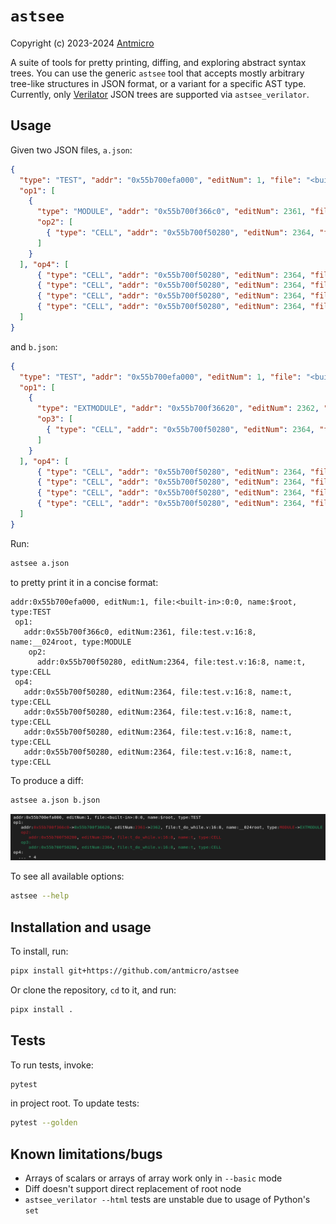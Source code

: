 # `astsee`

Copyright (c) 2023-2024 [Antmicro](https://www.antmicro.com)

A suite of tools for pretty printing, diffing, and exploring abstract syntax
trees. You can use the generic `astsee` tool that accepts mostly arbitrary
tree-like structures in JSON format, or a variant for a specific AST type.
Currently, only [Verilator](https://github.com/verilator/verilator) JSON trees
are supported via `astsee_verilator`.

## Usage

Given two JSON files, `a.json`:

<!-- name="a.json" -->
```json
{
  "type": "TEST", "addr": "0x55b700efa000", "editNum": 1, "file": "<built-in>:0:0", "name": "$root",
  "op1": [
    {
      "type": "MODULE", "addr": "0x55b700f366c0", "editNum": 2361, "file": "test.v:16:8", "name": "__024root",
      "op2": [
        { "type": "CELL", "addr": "0x55b700f50280", "editNum": 2364, "file": "test.v:16:8", "name": "t" }
      ]
    }
  ], "op4": [
      { "type": "CELL", "addr": "0x55b700f50280", "editNum": 2364, "file": "test.v:16:8", "name": "t" },
      { "type": "CELL", "addr": "0x55b700f50280", "editNum": 2364, "file": "test.v:16:8", "name": "t" },
      { "type": "CELL", "addr": "0x55b700f50280", "editNum": 2364, "file": "test.v:16:8", "name": "t" },
      { "type": "CELL", "addr": "0x55b700f50280", "editNum": 2364, "file": "test.v:16:8", "name": "t" }
  ]
}
```

and `b.json`:

<!-- name="b.json" -->
```json
{
  "type": "TEST", "addr": "0x55b700efa000", "editNum": 1, "file": "<built-in>:0:0", "name": "$root",
  "op1": [
    {
      "type": "EXTMODULE", "addr": "0x55b700f36620", "editNum": 2362, "file": "test.v:16:8", "name": "__024root",
      "op3": [
        { "type": "CELL", "addr": "0x55b700f50280", "editNum": 2364, "file": "test.v:16:8", "name": "t" }
      ]
    }
  ], "op4": [
      { "type": "CELL", "addr": "0x55b700f50280", "editNum": 2364, "file": "test.v:16:8", "name": "t" },
      { "type": "CELL", "addr": "0x55b700f50280", "editNum": 2364, "file": "test.v:16:8", "name": "t" },
      { "type": "CELL", "addr": "0x55b700f50280", "editNum": 2364, "file": "test.v:16:8", "name": "t" },
      { "type": "CELL", "addr": "0x55b700f50280", "editNum": 2364, "file": "test.v:16:8", "name": "t" }
  ]
}
```

Run:

<!-- name="pretty-print" -->
```sh
astsee a.json
```

to pretty print it in a concise format:

<!-- name="pretty-print-output" -->
```
addr:0x55b700efa000, editNum:1, file:<built-in>:0:0, name:$root, type:TEST
 op1:
   addr:0x55b700f366c0, editNum:2361, file:test.v:16:8, name:__024root, type:MODULE
    op2:
      addr:0x55b700f50280, editNum:2364, file:test.v:16:8, name:t, type:CELL
 op4:
   addr:0x55b700f50280, editNum:2364, file:test.v:16:8, name:t, type:CELL
   addr:0x55b700f50280, editNum:2364, file:test.v:16:8, name:t, type:CELL
   addr:0x55b700f50280, editNum:2364, file:test.v:16:8, name:t, type:CELL
   addr:0x55b700f50280, editNum:2364, file:test.v:16:8, name:t, type:CELL
```

To produce a diff:

<!-- name="produce-diff" -->
```sh
astsee a.json b.json
```

![astsee a.json b.json](img/generic_diff_ab.png)

To see all available options:

```sh
astsee --help
```

## Installation and usage

To install, run:

```sh
pipx install git+https://github.com/antmicro/astsee
```

Or clone the repository, `cd` to it, and run:

<!-- name="install" -->
```sh
pipx install .
```

## Tests

To run tests, invoke:

<!-- name="test" -->
```sh
pytest
```

in project root. To update tests:

```sh
pytest --golden
```

## Known limitations/bugs

- Arrays of scalars or arrays of array work only in `--basic` mode
- Diff doesn't support direct replacement of root node
- `astsee_verilator --html` tests are unstable due to usage of Python's `set`
